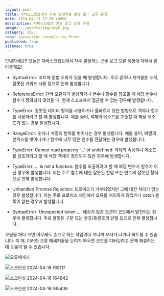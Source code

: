 ```yaml
---
layout: post
title: 자바스크립트에서 자주 발생하는 콘솔 로그 오류 유형
date: 2024-04-13 17:29 +0900
description: 자바스크립트 콘솔 로그 오류 유형
image: ../assets/img/img5.jpg
category: 코딩
tags: javascript console.log Error
published: true
sitemap: true
---
```


안녕하세요!! 오늘은
자바스크립트에서 자주 발생하는 콘솔 로그 오류 유형에 대해서 알아볼게요!

- SyntaxError: 코드에 문법 오류가 있을 때 발생합니다. 주로 괄호나 세미콜론 누락, 잘못된 키워드 사용 등으로 인해 발생합니다.

- ReferenceError: 단어 오탈자가 발생하거나 변수나 함수를 참조할 때 해당 변수나 함수가 정의되지 않았을 때, 현재 스코프에서 접근할 수 없는 경우에 발생합니다. 

- TypeError: 잘못된 데이터 형식을 사용하거나 올바르지 않은 방법으로 객체나 함수를 사용하려고 할 때 발생합니다. 예를 들어, 객체의 메소드를 호출할 때 해당 메소드가 없는 경우 발생합니다.

- RangeError: 숫자나 배열의 범위를 벗어나는 경우 발생합니다. 예를 들어, 배열의 인덱스를 벗어나거나 함수에 너무 많은 인수를 전달하는 경우에 발생합니다.

- TypeError: Cannot read property '...' of undefined: 객체의 속성이나 메소드를 참조하려고 할 때 해당 객체가 정의되지 않은 경우에 발생합니다.

- TypeError: ... is not a function: 함수를 호출하려고 할 때 해당 변수가 함수가 아닌 경우에 발생합니다. 이는 주로 함수에 대한 잘못된 할당 또는 변수의 잘못된 형식으로 인해 발생합니다.

- Unhandled Promise Rejection: 프로미스가 거부되었지만 그에 대한 처리가 없는 경우 발생합니다. 이는 주로 프로미스 체인에서 오류를 처리하지 않았거나 catch 블록이 없는 경우에 발생합니다.

- SyntaxError: Unexpected token ...: 예상치 않은 토큰이 코드에서 발견되는 경우에 발생합니다. 주로 잘못된 구문 또는 괄호/중괄호의 닫힘 등으로 인해 발생합니다.

코딩을 하다 보면 아무래도 손으로 하는 작업이다 보니까 오타가 나거나 빠트릴 수 있습니다. 이 때, 이러한 오류 메세지들을 눈여겨 봐두면 코드를 디버깅하고 문제 해결하는 데 도움이 될 수 있습니다.

![오류메세지](https://github.com/webweaver420/webweaver420.github.io/assets/166381564/146cc134-7d9a-407e-a8ff-bf246e53b1ec)

![스크린샷 2024-04-16 165117](https://github.com/webweaver420/webweaver420.github.io/assets/166381564/77afe29a-90b8-4ec6-bb25-dcb7df68871d)

![스크린샷 2024-04-16 164842](https://github.com/webweaver420/webweaver420.github.io/assets/166381564/d88e031e-9d46-462b-b221-1cd5b879d206)

![스크린샷 2024-04-16 165406](https://github.com/webweaver420/webweaver420.github.io/assets/166381564/38b7a2e5-b02d-4137-b8b8-376b2a4ea827)






